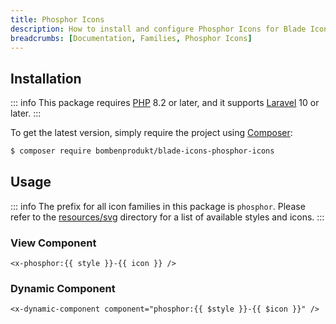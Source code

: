 ```yaml
---
title: Phosphor Icons
description: How to install and configure Phosphor Icons for Blade Icons.
breadcrumbs: [Documentation, Families, Phosphor Icons]
---
```


## Installation

::: info
This package requires [PHP](https://www.php.net/) 8.2 or later, and it supports [Laravel](https://laravel.com/) 10 or later.
:::

To get the latest version, simply require the project using [Composer](https://getcomposer.org/):

```bash
$ composer require bombenprodukt/blade-icons-phosphor-icons
```

## Usage

::: info
The prefix for all icon families in this package is `phosphor`. Please refer to the [resources/svg](https://github.com/BombenProdukt/blade-icons-phosphor-icons/tree/main/resources/svg) directory for a list of available styles and icons.
:::

### View Component

```blade
<x-phosphor:{{ style }}-{{ icon }} />
```

### Dynamic Component

```blade
<x-dynamic-component component="phosphor:{{ $style }}-{{ $icon }}" />
```
